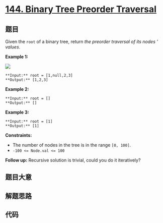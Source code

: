 # [144. Binary Tree Preorder Traversal](https://leetcode.com/problems/binary-tree-preorder-traversal)

## 题目

Given the `root` of a binary tree, return _the preorder traversal of its nodes
' values_.



**Example 1:**

![](https://assets.leetcode.com/uploads/2020/09/15/inorder_1.jpg)

    
    
    **Input:** root = [1,null,2,3]
    **Output:** [1,2,3]
    

**Example 2:**

    
    
    **Input:** root = []
    **Output:** []
    

**Example 3:**

    
    
    **Input:** root = [1]
    **Output:** [1]
    



**Constraints:**

  * The number of nodes in the tree is in the range `[0, 100]`.
  * `-100 <= Node.val <= 100`



**Follow up:** Recursive solution is trivial, could you do it iteratively?


## 题目大意

## 解题思路

## 代码

```javascript

```
